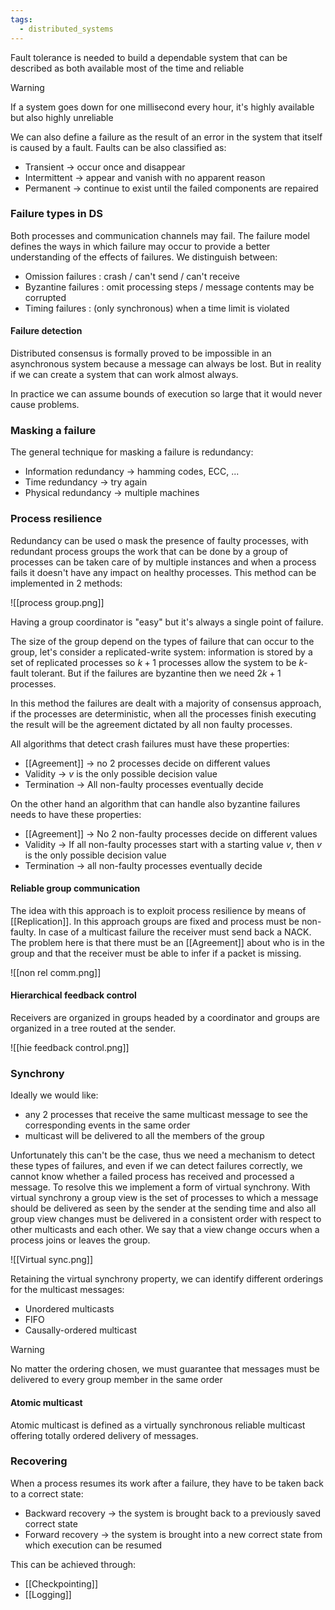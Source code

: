 ```yaml
---
tags:
  - distributed_systems
---
```

Fault tolerance is needed to build a dependable system that can be described as both available most of the time and reliable

>[!warning]
>If a system goes down for one millisecond every hour, it's highly available but also highly unreliable

We can also define a failure as the result of an error in the system that itself is caused by a fault. Faults can be also classified as:
- Transient -> occur once and disappear
- Intermittent -> appear and vanish with no apparent reason
- Permanent -> continue to exist until the failed components are repaired
### Failure types in DS

Both processes and communication channels may fail. The failure model defines the ways in which failure may occur to provide a better understanding of the effects of failures.
We distinguish between:
- Omission failures : crash / can't send / can't receive
- Byzantine failures : omit processing steps / message contents may be corrupted
- Timing failures : (only synchronous) when a time limit is violated
#### Failure detection

Distributed consensus is formally proved to be impossible in an asynchronous system because a message can always be lost. But in reality if we can create a system that can work almost always.

In practice we can assume bounds of execution so large that it would never cause problems.
### Masking a failure

The general technique for masking a failure is redundancy:
- Information redundancy -> hamming codes, ECC, ...
- Time redundancy -> try again
- Physical redundancy -> multiple machines
### Process resilience

Redundancy can be used o mask the presence of faulty processes, with redundant process groups the work that can be done by a group of processes can be taken care of by multiple instances and when a process fails it doesn't have any impact on healthy processes. This method can be implemented in 2 methods:

![[process group.png]]

Having a group coordinator is "easy" but it's always a single point of failure.

The size of the group depend on the types of failure that can occur to the group, let's consider a replicated-write system: information is stored by a set of replicated processes so $k + 1$ processes allow the system to be $k$-fault tolerant. But if the failures are byzantine then we need $2k + 1$ processes.

In this method the failures are dealt with a majority of consensus approach, if the processes are deterministic, when all the processes finish executing the result will be the agreement dictated by all non faulty processes.

All algorithms that detect crash failures must have these properties:
- [[Agreement]] -> no 2 processes decide on different values
- Validity -> $v$ is the only possible decision value
- Termination -> All non-faulty processes eventually decide

On the other hand an algorithm that can handle also byzantine failures needs to have these properties:
- [[Agreement]] -> No 2 non-faulty processes decide on different values
- Validity -> If all non-faulty processes start with a starting value $v$, then $v$ is the only possible decision value
- Termination -> all non-faulty processes eventually decide
#### Reliable group communication

The idea with this approach is to exploit process resilience by means of [[Replication]]. In this approach groups are fixed and process must be non-faulty. In case of a multicast failure the receiver must send 
back a NACK. The problem here is that there must be an [[Agreement]] about who is in the group and that the receiver must be able to infer if a packet is missing.

![[non rel comm.png]]
#### Hierarchical feedback control

Receivers are organized in groups headed by a coordinator and groups are organized in a tree routed at the sender.

![[hie feedback control.png]]

### Synchrony

Ideally we would like:
- any 2 processes that receive the same multicast message to see the corresponding events in the same order
- multicast will be delivered to all the members of the group

Unfortunately this can't be the case, thus we need a mechanism to detect these types of failures, and even if we can detect failures correctly, we cannot know whether a failed process has received and processed a message. To resolve this we implement a form of virtual synchrony. With virtual synchrony a group view is the set of processes to which a message should be delivered as seen by the sender at the sending time and also all group view changes must be delivered in a consistent order with respect to other multicasts and each other. We say that a view change occurs when a process joins or leaves the group.

![[Virtual sync.png]]

Retaining the virtual synchrony property, we can identify different orderings for the multicast messages: 
- Unordered multicasts
- FIFO
- Causally-ordered multicast

>[!warning]
>No matter the ordering chosen, we must guarantee that messages must be delivered to every group member in the same order
#### Atomic multicast

Atomic multicast is defined as a virtually synchronous reliable multicast offering totally ordered delivery of messages.
### Recovering

When a process resumes its work after a failure, they have to be taken back to a correct state:
- Backward recovery -> the system is brought back to a previously saved correct state
- Forward recovery -> the system is brought into a new correct state from which execution can be resumed

This can be achieved through:
- [[Checkpointing]]
- [[Logging]]